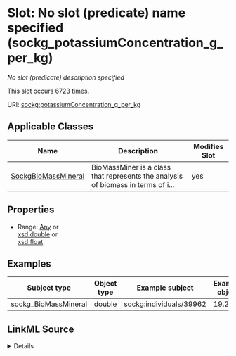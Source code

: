 

# Slot: No slot (predicate) name specified (sockg_potassiumConcentration_g_per_kg)


_No slot (predicate) description specified_






This slot occurs 6723 times.


URI: [sockg:potassiumConcentration_g_per_kg](https://idir.uta.edu/sockg-ontology/docs/potassiumConcentration_g_per_kg)



<!-- no inheritance hierarchy -->





## Applicable Classes

| Name | Description | Modifies Slot |
| --- | --- | --- |
| [SockgBioMassMineral](../classes/SockgBioMassMineral.md) | BioMassMiner is a class that represents the analysis of biomass in terms of i... |  yes  |







## Properties

* Range: [Any](../classes/Any.md)&nbsp;or&nbsp;<br />[xsd:double](http://www.w3.org/2001/XMLSchema#double)&nbsp;or&nbsp;<br />[xsd:float](http://www.w3.org/2001/XMLSchema#float)






## Examples

| Subject type | Object type | Example subject | Example object | Occurrences |
| --- | --- | --- | --- | --- |
| sockg_BioMassMineral | double | sockg:individuals/39962 | 19.2 | 6723 |




## LinkML Source

<details>

```yaml
name: sockg_potassiumConcentration_g_per_kg
annotations:
  count:
    tag: count
    value: 6723
description: No slot (predicate) description specified
title: No slot (predicate) name specified
examples:
- object:
    example_object: '19.2'
    example_object_type: double
    example_predicate: sockg:potassiumConcentration_g_per_kg
    example_subject: sockg:individuals/39962
    example_subject_type: sockg_BioMassMineral
from_schema: soc-kg
rank: 1000
domain: sockg_BioMassMineral
slot_uri: sockg:potassiumConcentration_g_per_kg
alias: sockg_potassiumConcentration_g_per_kg
domain_of:
- sockg_BioMassMineral
range: Any
any_of:
- range: double
- range: float

```
</details>